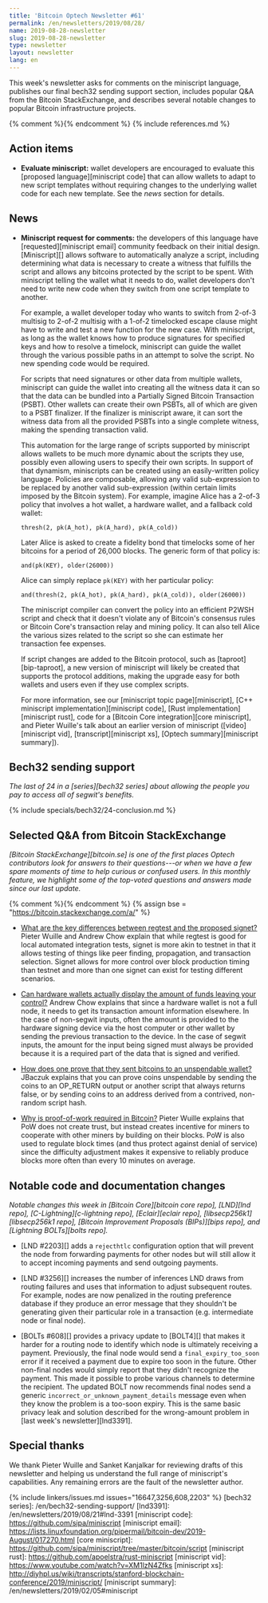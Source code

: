 ```yaml
---
title: 'Bitcoin Optech Newsletter #61'
permalink: /en/newsletters/2019/08/28/
name: 2019-08-28-newsletter
slug: 2019-08-28-newsletter
type: newsletter
layout: newsletter
lang: en
---
```

This week's newsletter asks for comments on the miniscript
language, publishes our final bech32 sending support section, includes popular
Q&A from the Bitcoin StackExchange, and describes several notable changes to
popular Bitcoin infrastructure projects.

{% comment %}<!-- include references.md below the fold but above any Jekyll/Liquid variables-->{% endcomment %}
{% include references.md %}

## Action items

- **Evaluate miniscript:** wallet developers are encouraged to evaluate
  this [proposed language][miniscript code] that can allow wallets to
  adapt to new script templates without requiring changes to the
  underlying wallet code for each new template.  See the *news* section
  for details.

## News

- **Miniscript request for comments:** the developers of this language
  have [requested][miniscript email] community feedback on their initial
  design.  [Miniscript][] allows software to automatically analyze a
  script, including determining what data is necessary to create a
  witness that fulfills the script and allows any bitcoins protected by
  the script to be spent.  With miniscript telling the wallet what it
  needs to do, wallet developers don't need to write new code when they
  switch from one script template to another.

  For example, a wallet developer today who wants to switch from 2-of-3
  multisig to 2-of-2 multisig with a 1-of-2 timelocked escape clause
  might have to write and test a new function for the new case.  With
  miniscript, as long as the wallet knows how to produce signatures for
  specified keys and how to resolve a timelock, miniscript can guide the
  wallet through the various possible paths in an attempt to solve the
  script.  No new spending code would be required.

  For scripts that need signatures or other data from multiple wallets,
  miniscript can guide the wallet into creating all the witness data it
  can so that the data can be bundled into a Partially Signed Bitcoin
  Transaction (PSBT).  Other wallets can create their own PSBTs, all of
  which are given to a PSBT finalizer.  If the finalizer is miniscript
  aware, it can sort the witness data from all the provided PSBTs into a
  single complete witness, making the spending transaction valid.

  This automation for the large range of scripts supported by miniscript
  allows wallets to be much more dynamic about the scripts they use,
  possibly even allowing users to specify their own scripts.  In support
  of that dynamism, miniscripts can be created using an easily-written
  policy language.  Policies are composable, allowing any valid
  sub-expression to be replaced by another valid sub-expression (within
  certain limits imposed by the Bitcoin system).  For example, imagine
  Alice has a 2-of-3 policy that involves a hot wallet, a hardware
  wallet, and a fallback cold wallet:

      thresh(2, pk(A_hot), pk(A_hard), pk(A_cold))

  Later Alice is asked to create a fidelity bond that timelocks some of
  her bitcoins for a period of 26,000 blocks.  The generic form of that
  policy is:

      and(pk(KEY), older(26000))

  Alice can simply replace `pk(KEY)` with her particular policy:

      and(thresh(2, pk(A_hot), pk(A_hard), pk(A_cold)), older(26000))

  The miniscript compiler can convert the policy into an efficient P2WSH
  script and check that it doesn't violate any of Bitcoin's consensus
  rules or Bitcoin Core's transaction relay and mining policy.  It can
  also tell Alice the various sizes related to the script so she can
  estimate her transaction fee expenses.

  If script changes are added to the Bitcoin protocol, such as
  [taproot][bip-taproot], a new version of miniscript will likely be
  created that  supports the protocol additions, making the upgrade easy
  for both wallets and users even if they use complex scripts.

  For more information, see our [miniscript topic page][miniscript], [C++
  miniscript implementation][miniscript code], [Rust
  implementation][miniscript rust], code for a [Bitcoin Core
  integration][core miniscript], and Pieter Wuille's talk about an
  earlier version of miniscript ([video][miniscript vid],
  [transcript][miniscript xs], [Optech summary][miniscript summary]).

## Bech32 sending support

*The last of 24 in a [series][bech32 series] about allowing the people
you pay to access all of segwit's benefits.*

{% include specials/bech32/24-conclusion.md %}

## Selected Q&A from Bitcoin StackExchange

*[Bitcoin StackExchange][bitcoin.se] is one of the first places Optech
contributors look for answers to their questions---or when we have a
few spare moments of time to help curious or confused users.  In
this monthly feature, we highlight some of the top-voted questions and
answers made since our last update.*

{% comment %}<!-- https://bitcoin.stackexchange.com/search?tab=votes&q=created%3a1m..%20is%3aanswer -->{%
endcomment %}
{% assign bse = "https://bitcoin.stackexchange.com/a/" %}

- [What are the key differences between regtest and the proposed signet?]({{bse}}89640)
  Pieter Wuille and Andrew Chow explain that while
  regtest is good for local automated integration tests, signet is more akin to
  testnet in that it allows testing of things like peer finding, propagation,
  and transaction selection. Signet allows for more control over block
  production timing than testnet and more than one signet can exist for testing
  different scenarios.

- [Can hardware wallets actually display the amount of funds leaving your control?]({{bse}}89508)
  Andrew Chow explains that since a hardware wallet is
  not a full node, it needs to get its transaction amount information elsewhere.
  In the case of non-segwit inputs, often the amount is provided to the hardware
  signing device via the host computer or other wallet by sending the previous
  transaction to the device. In the case of segwit inputs, the amount for the
  input being signed must always be provided because it is a required part of
  the data that is signed and verified.

- [How does one prove that they sent bitcoins to an unspendable wallet?]({{bse}}89554)
  JBaczuk explains that you can prove coins
  unspendable by sending the coins to an OP_RETURN output
  or another script that always returns false, or by sending coins to an
  address derived from a contrived, non-random script hash.

- [Why is proof-of-work required in Bitcoin?]({{bse}}89972) Pieter Wuille
  explains that PoW does not create trust, but instead creates incentive for
  miners to cooperate with other miners by building on their blocks. PoW is also
  used to regulate block times (and thus protect against denial of service)
  since the difficulty adjustment makes it expensive to reliably produce blocks
  more often than every 10 minutes on average.

## Notable code and documentation changes

*Notable changes this week in [Bitcoin Core][bitcoin core repo],
[LND][lnd repo], [C-Lightning][c-lightning repo], [Eclair][eclair repo],
[libsecp256k1][libsecp256k1 repo], [Bitcoin Improvement Proposals
(BIPs)][bips repo], and [Lightning BOLTs][bolts repo].*

- [LND #2203][] adds a `rejecthtlc` configuration option that will
  prevent the node from forwarding payments for other nodes but will
  still allow it to accept incoming payments and send outgoing payments.

- [LND #3256][] increases the number of inferences LND draws from
  routing failures and uses that information to adjust subsequent
  routes.  For example, nodes are now penalized in the routing
  preference database if they produce an error message that they
  shouldn't be generating given their particular role in a transaction
  (e.g. intermediate node or final node).

- [BOLTs #608][] provides a privacy update to [BOLT4][] that makes it
  harder for a routing node to identify which node is ultimately
  receiving a payment.  Previously, the final node would send a
  `final_expiry_too_soon` error if it received a payment due to expire
  too soon in the future.  Other non-final nodes would simply report
  that they didn't recognize the payment.  This made it possible to
  probe various channels to determine the recipient.  The updated BOLT
  now recommends final nodes send a generic
  `incorrect_or_unknown_payment_details` message even when they know the
  problem is a too-soon expiry.  This is the same basic privacy leak and
  solution described for the wrong-amount problem in [last
  week's newsletter][lnd3391].

## Special thanks

We thank Pieter Wuille and Sanket Kanjalkar for reviewing drafts of this
newsletter and helping us understand the full range of miniscript's
capabilities.  Any remaining errors are the fault of the newsletter
author.

{% include linkers/issues.md issues="16647,3256,608,2203" %}
[bech32 series]: /en/bech32-sending-support/
[lnd3391]: /en/newsletters/2019/08/21#lnd-3391
[miniscript code]: https://github.com/sipa/miniscript
[miniscript email]: https://lists.linuxfoundation.org/pipermail/bitcoin-dev/2019-August/017270.html
[core miniscript]: https://github.com/sipa/miniscript/tree/master/bitcoin/script
[miniscript rust]: https://github.com/apoelstra/rust-miniscript
[miniscript vid]: https://www.youtube.com/watch?v=XM1lzN4Zfks
[miniscript xs]: http://diyhpl.us/wiki/transcripts/stanford-blockchain-conference/2019/miniscript/
[miniscript summary]: /en/newsletters/2019/02/05#miniscript
